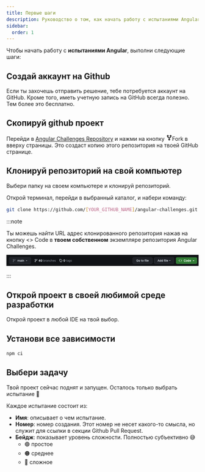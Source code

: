 ```yaml
---
title: Первые шаги
description: Руководство о том, как начать работу с испытаниями Angular.
sidebar:
  order: 1
---
```


Чтобы начать работу с <b>испытаниями Angular</b>, выполни следующие шаги:

## Создай аккаунт на Github

Если ты захочешь отправить решение, тебе потребуется аккаунт на GitHub. Кроме того, иметь учетную запись на GitHub всегда полезно. Тем более это бесплатно.

## Скопируй github проект

Перейди в [Angular Challenges Repository](https://github.com/tomalaforge/angular-challenges) и нажми на кнопку <span class="github-neutral-btn"> <svg aria-hidden="true" height="16" viewBox="0 0 16 16" version="1.1" width="16" data-view-component="true" class="octicon octicon-repo-forked mr-2">
<path d="M5 5.372v.878c0 .414.336.75.75.75h4.5a.75.75 0 0 0 .75-.75v-.878a2.25 2.25 0 1 1 1.5 0v.878a2.25 2.25 0 0 1-2.25 2.25h-1.5v2.128a2.251 2.251 0 1 1-1.5 0V8.5h-1.5A2.25 2.25 0 0 1 3.5 6.25v-.878a2.25 2.25 0 1 1 1.5 0ZM5 3.25a.75.75 0 1 0-1.5 0 .75.75 0 0 0 1.5 0Zm6.75.75a.75.75 0 1 0 0-1.5.75.75 0 0 0 0 1.5Zm-3 8.75a.75.75 0 1 0-1.5 0 .75.75 0 0 0 1.5 0Z"></path></svg>Fork</span> в вверху страницы. Это создаст копию этого репозитория на твоей GitHub странице.

## Клонируй репозиторий на свой компьютер

Выбери папку на своем компьютере и клонируй репозиторий.

Открой терминал, перейди в выбранный каталог, и набери команду:

```bash
git clone https://github.com/[YOUR_GITHUB_NAME]/angular-challenges.git
```

:::note

Ты можешь найти URL адрес клонированного репозитория нажав на кнопку <span class="github-success-btn"><> Code</span> в <b>твоем собственном</b> экземпляре репозитория Angular Challenges.

![Header of github workpspace](../../../../assets/header-github.png)

:::

## Открой проект в своей любимой среде разработки

Открой проект в любой IDE на твой выбор.

## Установи все зависимости

```bash
npm ci
```

## Выбери задачу

Твой проект сейчас поднят и запущен. Осталось только выбрать испытание 🚀

Каждое испытание состоит из:

- <b>Имя</b>: описывает о чем испытание.
- <b>Номер</b>: номер создания. Этот номер не несет какого-то смысла, но служит для ссылки в секции Github Pull Request.
- <b>Бейдж</b>: показывает уровень сложности. Полностью субъективно 😅
  - 🟢 простое
  - 🟠 среднее
  - 🔴 сложное
